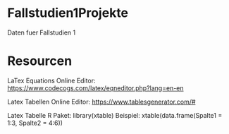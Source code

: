 # Fallstudien1Projekte
Daten fuer Fallstudien 1

# Resourcen

LaTex Equations Online Editor: https://www.codecogs.com/latex/eqneditor.php?lang=en-en

Latex Tabellen Online Editor: https://www.tablesgenerator.com/#

Latex Tabelle R Paket: library(xtable)
Beispiel: xtable(data.frame(Spalte1 = 1:3, Spalte2 = 4:6))

